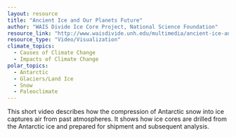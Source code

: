 ```yaml
---
layout: resource
title: "Ancient Ice and Our Planets Future"
author: "WAIS Divide Ice Core Project, National Science Foundation"
resource_link: "http://www.waisdivide.unh.edu/multimedia/ancient-ice-and-our-planets-future.shtm..."
resource_type: "Video/Visualization"
climate_topics:
  - Causes of Climate Change
  - Impacts of Climate Change
polar_topics:
  - Antarctic
  - Glaciers/Land Ice
  - Snow
  - Paleoclimate
---
```


This short video describes how the compression of Antarctic snow into ice captures air from past atmospheres. It shows how ice cores are drilled from the Antarctic ice and prepared for shipment and subsequent analysis.
